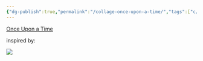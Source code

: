 ```yaml
---
{"dg-publish":true,"permalink":"/collage-once-upon-a-time/","tags":["c/music","c/man","c/child","c/yellow","c/flower"],"created":"2024-01-02T20:05:28.475-05:00","updated":"2024-01-02T20:07:39.007-05:00"}
---
```



[Once Upon a Time](https://www.instagram.com/p/CEqbMZ2BX_t/)

inspired by:

![](https://youtu.be/xJNKT9HAXRc?si=NCZu0n0o0y-C5prQ)

